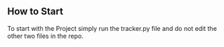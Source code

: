 <h2>How to Start</h2>

To start with the Project simply run the tracker.py file and do not edit the other two files in the repo.
